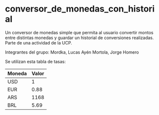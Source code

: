 # conversor_de_monedas_con_historial
Un conversor de monedas simple que permita al usuario convertir montos entre distintas monedas y guardar un historial de conversiones realizadas. Parte de una actividad de la UCP.

Integrantes del grupo:
Mordka, Lucas Ayén
Mortola, Jorge Homero

Se utilizan esta tabla de tasas:

| Moneda | Valor |
|--------|-------|
|   USD  |   1   |
|   EUR  | 0.88  |
|   ARS  | 1168  |
|   BRL  | 5.69  |